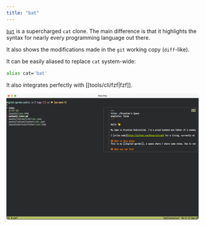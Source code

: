 ```yaml
---
title: "bat"
---
```


[`bat`](https://github.com/sharkdp/bat) is a supercharged `cat` clone. The main difference is that it highlights the syntax for nearly every programming language out there.

It also shows the modifications made in the `git` working copy (`diff`-like).

It can be easily aliased to replace `cat` system-wide:

```sh
alias cat='bat'
```

It also integrates perfectly with [[tools/cli/fzf|fzf]].

![](public/bat.png)